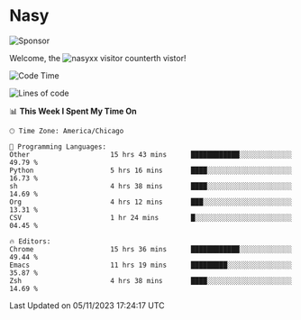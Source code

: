 # Nasy

<!--
<p align="center">
<img height="200" src="https://github-readme-stats.vercel.app/api?username=nasyxx&count_private=true&show_icons=true&theme=dracula&include_all_commits=true"/>
<img height="200" src="https://github-readme-stats.vercel.app/api/top-langs/?username=nasyxx&theme=dracula&hide=html,jupyter+notebook&count_private=true&show_icons=true"/>
</p>

  
----------------
-->

![Sponsor](https://img.shields.io/static/v1.svg?label=Sponsor&message=%E2%9D%A4&logo=GitHub&style=flat&color=pink)
 
Welcome, the ![nasyxx visitor counter](https://count.getloli.com/get/@nasyxx?theme=rule34)th vistor!
 
<!--START_SECTION:waka-->
![Code Time](http://img.shields.io/badge/Code%20Time-3%2C905%20hrs%2031%20mins-blue)

![Lines of code](https://img.shields.io/badge/From%20Hello%20World%20I%27ve%20Written-6.3%20million%20lines%20of%20code-blue)

📊 **This Week I Spent My Time On** 

```text
🕑︎ Time Zone: America/Chicago

💬 Programming Languages: 
Other                    15 hrs 43 mins      ████████████░░░░░░░░░░░░░   49.79 % 
Python                   5 hrs 16 mins       ████░░░░░░░░░░░░░░░░░░░░░   16.73 % 
sh                       4 hrs 38 mins       ████░░░░░░░░░░░░░░░░░░░░░   14.69 % 
Org                      4 hrs 12 mins       ███░░░░░░░░░░░░░░░░░░░░░░   13.31 % 
CSV                      1 hr 24 mins        █░░░░░░░░░░░░░░░░░░░░░░░░   04.45 % 

🔥 Editors: 
Chrome                   15 hrs 36 mins      ████████████░░░░░░░░░░░░░   49.44 % 
Emacs                    11 hrs 19 mins      █████████░░░░░░░░░░░░░░░░   35.87 % 
Zsh                      4 hrs 38 mins       ████░░░░░░░░░░░░░░░░░░░░░   14.69 % 
```


 Last Updated on 05/11/2023 17:24:17 UTC
<!--END_SECTION:waka-->

<!-- ![visitors](https://visitor-badge.laobi.icu/badge?page_id=nasyxx.nasyxx) -->

